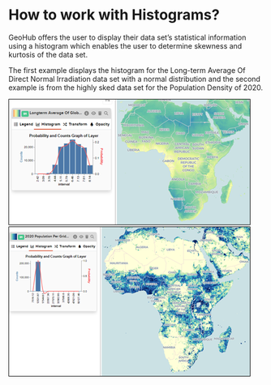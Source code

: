 # How to work with Histograms?

GeoHub offers the user to display their data set’s statistical information using a histogram which enables the user to determine skewness and kurtosis of the data set.

The first example displays the histogram for the Long-term Average Of Direct Normal Irradiation data set with a normal distribution and the second example is from the highly sked data set for the Population Density of 2020.

![Histogram_normal.png](../assets/data/Histogram_normal.png)![Histogram_skew.png](../assets/data/Histogram_skew.png)
